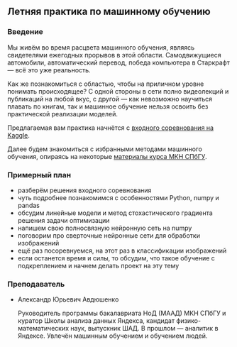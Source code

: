 ## Летняя практика по машинному обучению

### Введение

Мы живём во время расцвета машинного обучения, являясь свидетелями ежегодных прорывов в этой области. Самодвижущиеся автомобили, автоматический перевод, победа компьютера в Старкрафт — всё это уже реальность.

Как же познакомиться с областью, чтобы на приличном уровне понимать происходящее? С одной стороны в сети полно видеолекций и публикаций на любой вкус, с другой — как невозможно научиться плавать по книгам, так и машинное обучение нельзя освоить без практической реализации моделей.

Предлагаемая вам практика начнётся с [входного соревнования на Kaggle](./entry_competition/classification.md).

Далее будем знакомиться с избранными методами машинного обучения, опираясь на некоторые [материалы курса МКН СПбГУ](https://github.com/spbu-math-cs/ml-course).

### Примерный план
 * разберём решения входного соревнования
 * чуть подробнее познакомимся с особенностями Python, numpy и pandas
 * обсудим линейные модели и метод стохастического градиента решения задачи оптимизации
 * напишем свою полносвязную нейронную сеть на numpy
 * поговорим про сверточные нейронные сети для обработки изображений
 * ещё раз посоревнуемся, на этот раз в классификации изображений
 * если останется время и силы, то обсудим, что такое обучение с подкреплением и начнем делать проект на эту тему

### Преподаватель
 * Александр Юрьевич Авдюшенко

	Руководитель программы бакалавриата НоД (МААД) МКН СПбГУ и куратор Школы анализа данных Яндекса, кандидат физико-математических наук, выпускник ШАД. В прошлом &mdash; аналитик в Яндексе. Увлечён машинным обучением и обучением людей.
